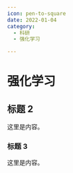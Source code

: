 ```yaml
---
icon: pen-to-square
date: 2022-01-04
category:
  - 科研
  - 强化学习

---
```


# 强化学习

## 标题 2

这里是内容。

### 标题 3

这里是内容。
